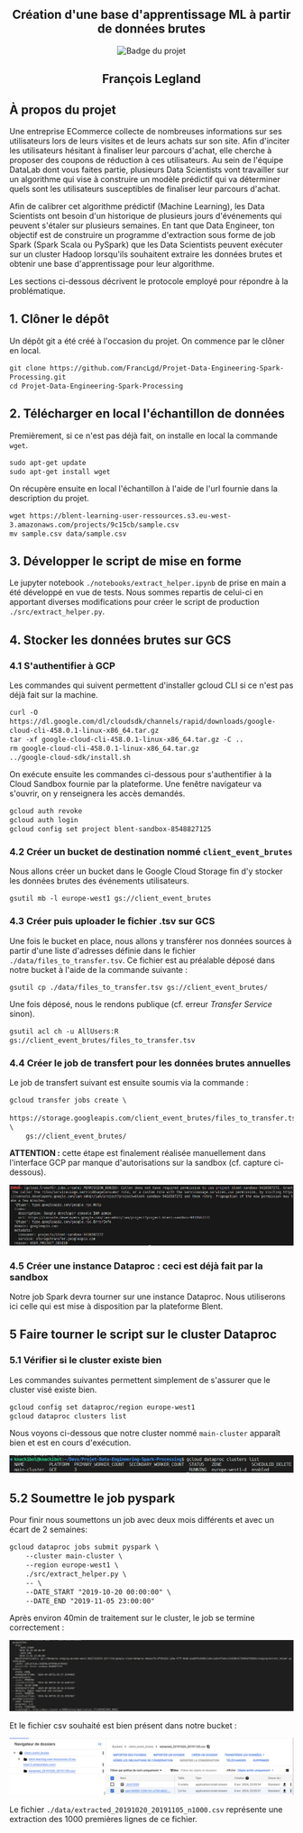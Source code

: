 <div align="center">

  <h2 align="center">Création d'une base d'apprentissage ML à partir de données brutes</h2>

<div align="center"><img src="https://cdn.static-media.blent.ai/images/projects/badge_spark_medium.svg" width="120" alt="Badge du projet" /></div>

<h2 align="center">François Legland</h2>
</div>

## À propos du projet

Une entreprise ECommerce collecte de nombreuses informations sur ses utilisateurs lors de leurs visites et de leurs achats sur son site. Afin d'inciter les utilisateurs hésitant à finaliser leur parcours d'achat, elle cherche à proposer des coupons de réduction à ces utilisateurs. Au sein de l'équipe DataLab dont vous faites partie, plusieurs Data Scientists vont travailler sur un algorithme qui vise à construire un modèle prédictif qui va déterminer quels sont les utilisateurs susceptibles de finaliser leur parcours d'achat.

Afin de calibrer cet algorithme prédictif (Machine Learning), les Data Scientists ont besoin d'un historique de plusieurs jours d'événements qui peuvent s'étaler sur plusieurs semaines. En tant que Data Engineer, ton objectif est de construire un programme d'extraction sous forme de job Spark (Spark Scala ou PySpark) que les Data Scientists peuvent exécuter sur un cluster Hadoop lorsqu'ils souhaitent extraire les données brutes et obtenir une base d'apprentissage pour leur algorithme.

Les sections ci-dessous décrivent le protocole employé pour répondre à la problématique. 

## 1. Clôner le dépôt

Un dépôt git a été créé à l'occasion du projet. On commence par le clôner en local.

```shell
git clone https://github.com/FrancLgd/Projet-Data-Engineering-Spark-Processing.git
cd Projet-Data-Engineering-Spark-Processing
```

## 2. Télécharger en local l'échantillon de données

Premièrement, si ce n'est pas déjà fait, on installe en local la commande `wget`.

```shell
sudo apt-get update
sudo apt-get install wget
```

On récupère ensuite en local l'échantillon à l'aide de l'url fournie dans la description du projet.

```shell
wget https://blent-learning-user-ressources.s3.eu-west-3.amazonaws.com/projects/9c15cb/sample.csv
mv sample.csv data/sample.csv
```

## 3. Développer le script de mise en forme

Le jupyter notebook `./notebooks/extract_helper.ipynb` de prise en main a été développé en vue de tests. Nous sommes repartis de celui-ci en apportant diverses modifications pour créer le script de production `./src/extract_helper.py`.

## 4. Stocker les données brutes sur GCS

### 4.1 S'authentifier à GCP

Les commandes qui suivent permettent d'installer gcloud CLI si ce n'est pas déjà fait sur la machine.

```shell
curl -O https://dl.google.com/dl/cloudsdk/channels/rapid/downloads/google-cloud-cli-458.0.1-linux-x86_64.tar.gz
tar -xf google-cloud-cli-458.0.1-linux-x86_64.tar.gz -C ..
rm google-cloud-cli-458.0.1-linux-x86_64.tar.gz
../google-cloud-sdk/install.sh
```

On exécute ensuite les commandes ci-dessous pour s'authentifier à la Cloud Sandbox fournie par la plateforme. Une fenêtre navigateur va s'ouvrir, on y renseignera les accès demandés. 

```shell
gcloud auth revoke
gcloud auth login
gcloud config set project blent-sandbox-8548827125
```

### 4.2 Créer un bucket de destination nommé `client_event_brutes`

Nous allons créer un bucket dans le Google Cloud Storage fin d'y stocker les données brutes des événements utilisateurs.

```shell 
gsutil mb -l europe-west1 gs://client_event_brutes
```

### 4.3 Créer puis uploader le fichier .tsv sur GCS

Une fois le bucket en place, nous allons y transférer nos données sources à partir d'une liste d'adresses définie dans le fichier `./data/files_to_transfer.tsv`. Ce fichier est au préalable déposé dans notre bucket à l'aide de la commande suivante : 

```shell 
gsutil cp ./data/files_to_transfer.tsv gs://client_event_brutes/
```

Une fois déposé, nous le rendons publique (cf. erreur *Transfer Service* sinon).

```shell 
gsutil acl ch -u AllUsers:R gs://client_event_brutes/files_to_transfer.tsv
```

### 4.4 Créer le job de transfert pour les données brutes annuelles

Le job de transfert suivant est ensuite soumis via la commande :

```shell 
gcloud transfer jobs create \
    https://storage.googleapis.com/client_event_brutes/files_to_transfer.tsv \
    gs://client_event_brutes/
```

**ATTENTION :** cette étape est finalement réalisée manuellement dans l'interface GCP par manque d'autorisations sur la sandbox (cf. capture ci-dessous).

<img src="./images/capture_error_roles.png" alt="Texte alternatif">

### 4.5 Créer une instance Dataproc : ceci est déjà fait par la sandbox

Notre job Spark devra tourner sur une instance Dataproc. Nous utiliserons ici celle qui est mise à disposition par la plateforme Blent.

## 5 Faire tourner le script sur le cluster Dataproc

### 5.1 Vérifier si le cluster existe bien

Les commandes suivantes permettent simplement de s'assurer que le cluster visé existe bien.

```shell
gcloud config set dataproc/region europe-west1
gcloud dataproc clusters list
```

Nous voyons ci-dessous que notre cluster nommé `main-cluster` apparaît bien et est en cours d'exécution.

<img src="./images/capture_cluster_list.png" alt="Texte alternatif">

## 5.2 Soumettre le job pyspark

Pour finir nous soumettons un job avec deux mois différents et avec un écart de 2 semaines:

```shell
gcloud dataproc jobs submit pyspark \
    --cluster main-cluster \
    --region europe-west1 \
    ./src/extract_helper.py \
    -- \
    --DATE_START "2019-10-20 00:00:00" \
    --DATE_END "2019-11-05 23:00:00"
```

Après environ 40min de traitement sur le cluster, le job se termine correctement :

<img src="./images/capture_jobSpark.png" alt="Texte alternatif">

Et le fichier csv souhaité est bien présent dans notre bucket :

<img src="./images/capture_storage.png" alt="Texte alternatif">

Le fichier `./data/extracted_20191020_20191105_n1000.csv` représente une extraction des 1000 premières lignes de ce fichier.